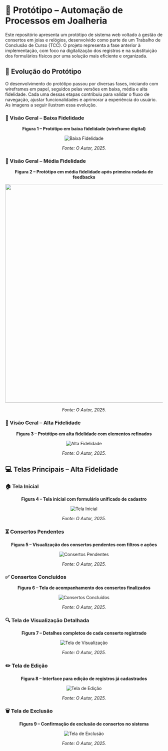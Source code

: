 # 🎨 Protótipo – Automação de Processos em Joalheria

Este repositório apresenta um protótipo de sistema web voltado à gestão de consertos em joias e relógios, desenvolvido como parte de um Trabalho de Conclusão de Curso (TCC). O projeto representa a fase anterior à implementação, com foco na digitalização dos registros e na substituição dos formulários físicos por uma solução mais eficiente e organizada.


## 🚀 Evolução do Protótipo

O desenvolvimento do protótipo passou por diversas fases, iniciando com wireframes em papel, seguidos pelas versões em baixa, média e alta fidelidade. Cada uma dessas etapas contribuiu para validar o fluxo de navegação, ajustar funcionalidades e aprimorar a experiência do usuário. As imagens a seguir ilustram essa evolução.


### 🔹 Visão Geral – Baixa Fidelidade

<p align="center"><strong>Figura 1 – Protótipo em baixa fidelidade (wireframe digital)</strong></p>

<p align="center">
  <img src="imagens/visao-geral-baixa.png" alt="Baixa Fidelidade">
</p>

<p align="center"><em>Fonte: O Autor, 2025.</em></p>



### 🔹 Visão Geral – Média Fidelidade

<p align="center"><strong>Figura 2 – Protótipo em média fidelidade após primeira rodada de feedbacks</strong></p>

<p align="center">
  <img src="https://github.com/user-attachments/assets/7bb613a9-bab1-4680-b19f-e83996f9b83c" width="700">
</p>

<p align="center"><em>Fonte: O Autor, 2025.</em></p>




### 🔹 Visão Geral – Alta Fidelidade

<p align="center"><strong>Figura 3 – Protótipo em alta fidelidade com elementos refinados</strong></p>

<p align="center">
  <img src="imagens/visao-geral-alta.png" alt="Alta Fidelidade">
</p>

<p align="center"><em>Fonte: O Autor, 2025.</em></p>



## 💻 Telas Principais – Alta Fidelidade


### 🏠 Tela Inicial

<p align="center"><strong>Figura 4 – Tela inicial com formulário unificado de cadastro</strong></p>

<p align="center">
  <img src="imagens/tela-inicial.png" alt="Tela Inicial">
</p>

<p align="center"><em>Fonte: O Autor, 2025.</em></p>



### ⏳ Consertos Pendentes

<p align="center"><strong>Figura 5 – Visualização dos consertos pendentes com filtros e ações</strong></p>

<p align="center">
  <img src="imagens/tela-pendentes.png" alt="Consertos Pendentes">
</p>

<p align="center"><em>Fonte: O Autor, 2025.</em></p>



### ✅ Consertos Concluídos

<p align="center"><strong>Figura 6 – Tela de acompanhamento dos consertos finalizados</strong></p>

<p align="center">
  <img src="imagens/tela-concluidos.png" alt="Consertos Concluídos">
</p>

<p align="center"><em>Fonte: O Autor, 2025.</em></p>



### 🔍 Tela de Visualização Detalhada

<p align="center"><strong>Figura 7 – Detalhes completos de cada conserto registrado</strong></p>

<p align="center">
  <img src="imagens/tela-visualizacao.png" alt="Tela de Visualização">
</p>

<p align="center"><em>Fonte: O Autor, 2025.</em></p>



### ✏️ Tela de Edição

<p align="center"><strong>Figura 8 – Interface para edição de registros já cadastrados</strong></p>

<p align="center">
  <img src="imagens/tela-edicao.png" alt="Tela de Edição">
</p>

<p align="center"><em>Fonte: O Autor, 2025.</em></p>



### 🗑️ Tela de Exclusão

<p align="center"><strong>Figura 9 – Confirmação de exclusão de consertos no sistema</strong></p>

<p align="center">
  <img src="imagens/tela-exclusao.png" alt="Tela de Exclusão">
</p>

<p align="center"><em>Fonte: O Autor, 2025.</em></p>
